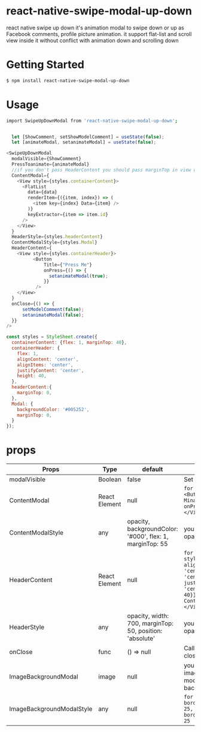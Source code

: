 # react-native-swipe-modal-up-down
react native swipe up down it's animation modal to swipe down or up as Facebook comments, profile picture animation. it support flat-list and scroll view inside it without conflict with animation down and scrolling down

# Getting Started
```sh
$ npm install react-native-swipe-modal-up-down
```

# Usage
```sh
import SwipeUpDownModal from 'react-native-swipe-modal-up-down';
```

```javascript

  let [ShowComment, setShowModelComment] = useState(false);
  let [animateModal, setanimateModal] = useState(false);

<SwipeUpDownModal
  modalVisible={ShowComment}
  PressToanimate={animateModal}
  //if you don't pass HeaderContent you should pass marginTop in view of ContentModel to Make modal swipeable
  ContentModal={
    <View style={styles.containerContent}>
      <FlatList
        data={data}
        renderItem={({item, index}) => (
          <item key={index} Data={item} />
        )}
        keyExtractor={item => item.id}
      />
    </View>
  }
  HeaderStyle={styles.headerContent}
  ContentModalStyle={styles.Modal}
  HeaderContent={
    <View style={styles.containerHeader}>
          <Button 
              Title={"Press Me"}
              onPress={() => {
                setanimateModal(true);
              }}
           />
    </View>
  }
  onClose={() => {
      setModelComment(false);
      setanimateModal(false);
  }}
/>

const styles = StyleSheet.create({
  containerContent: {flex: 1, marginTop: 40},
  containerHeader: {
    flex: 1,
    alignContent: 'center',
    alignItems: 'center',
    justifyContent: 'center',
    height: 40,
  },
  headerContent:{
    marginTop: 0,
  },
  Modal: {
    backgroundColor: '#005252',
    marginTop: 0,
  }
});


```
# props
                    
Props | Type | default | Note 
------------- | ------------- | ------------- | -------------
modalVisible  | Boolean | false | Set visiablity of Modal
ContentModal  | React Element | null | `for example: <View><Button text="Hello Mina" align="center" onPress={() => {}}/></View>`
ContentModalStyle  | any | opacity, backgroundColor: '#000', flex: 1, marginTop: 55 | you shouldn't pass opacity or transform 
HeaderContent  | React Element | null | `for example: <View style={{flex: 1, alignContent: 'center', alignItems: 'center', justifyContent: 'center', height: 40}}><Text> Header Content </Text></View>`
HeaderStyle  | any | opacity, width: 700, marginTop: 50, position: 'absolute' | you shouldn't pass opacity or transform
onClose  | func | () => null | Called when Modal closed
ImageBackgroundModal  | image | null | you can set imagebackground of modal instead of backgroundColor
ImageBackgroundModalStyle | any | null | `for example : borderTopLeftRadius: 25, borderTopRightRadius: 25`
